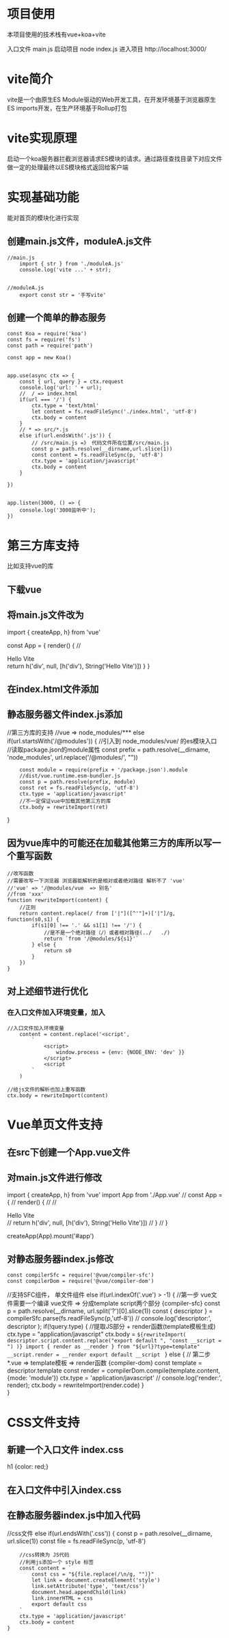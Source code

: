 # 项目使用

本项目使用的技术栈有vue+koa+vite

入口文件 main.js
启动项目 node index.js
进入项目 http://localhost:3000/


# vite简介
vite是一个由原生ES Module驱动的Web开发工具，在开发环境基于浏览器原生ES imports开发，在生产环境基于Rollup打包


# vite实现原理
启动一个koa服务器拦截浏览器请求ES模块的请求。通过路径查找目录下对应文件做一定的处理最终以ES模块格式返回给客户端

# 实现基础功能
能对首页的模块化进行实现
## 创建main.js文件，moduleA.js文件

    //main.js
        import { str } from './moduleA.js'
        console.log('vite ...' + str);


    //moduleA.js
        export const str = '手写vite'


## 创建一个简单的静态服务

    const Koa = require('koa')
    const fs = require('fs')
    const path = require('path')

    const app = new Koa()


    app.use(async ctx => {
        const { url, query } = ctx.request
        console.log('url: ' + url);
        //  / => index.html
        if(url === '/') {
            ctx.type = 'text/html'
            let content = fs.readFileSync('./index.html', 'utf-8')
            ctx.body = content
        }
        // * => src/*.js
        else if(url.endsWith('.js')) {
            // /src/main.js =》 代码文件所在位置/src/main.js
            const p = path.resolve(__dirname,url.slice(1))
            const content = fs.readFileSync(p, 'utf-8')
            ctx.type = 'application/javascript'
            ctx.body = content
        }

    })


    app.listen(3000, () => {
        console.log('3000监听中');
    })


# 第三方库支持
比如支持vue的库
## 下载vue

## 将main.js文件改为
import { createApp, h} from 'vue'

const App = {
    render() {
        //<div><div>Hello Vite</div></div>
        return h('div', null, [h('div'), String('Hello Vite')])
    }
}


## 在index.html文件添加
<div id="app"></div>


## 静态服务器文件index.js添加
 //第三方库的支持   //vue => node_modules/***
     else if(url.startsWith('/@modules')) {
        //引入到  node_modules/vue/ 的es模块入口
        //读取package.json的module属性
        const prefix = path.resolve(__dirname, 'node_modules', url.replace('/@modules/', ""))

        const module = require(prefix + '/package.json').module
        //dist/vue.runtime.esm-bundler.js
        const p = path.resolve(prefix, module)
        const ret = fs.readFileSync(p, 'utf-8')
        ctx.type = 'application/javascript'
        //不一定保证vue中加载其他第三方的库
        ctx.body = rewriteImport(ret)

}

## 因为vue库中的可能还在加载其他第三方的库所以写一个重写函数

    //改写函数
    //需要改写一下浏览器 浏览器能解析的是相对或者绝对路径 解析不了 'vue'
    //'vue' => '/@modules/vue  => 别名'
    //from 'xxx'
    function rewriteImport(content) {
        //正则
        return content.replace(/ from ['|"]([^'"]+)['|"]/g, function(s0,s1) {
            if(s1[0] !== '.' && s1[1] !== '/') {
                //是不是一个绝对路径（/）或者相对路径(../   ./)
                return `from '/@modules/${s1}'`
            } else {
                return s0
            }
        })
    }

## 对上述细节进行优化
### 在入口文件加入环境变量，加入
    //入口文件加入环境变量
        content = content.replace('<script',
            `
                <script>
                    window.process = {env: {NODE_ENV: 'dev' }}
                </script>
                <script
            `
        )

    //给js文件的解析也加上重写函数
    ctx.body = rewriteImport(content)



# Vue单页文件支持
## 在src下创建一个App.vue文件

<template>
   <div>
        <h1>我是单文件组件</h1>
        <h2>
            <span>count is {{count}}</span>
            <button @click="count++">+1</button>
        </h2>
   </div>
</template>

<script>
    import { ref } from 'vue'
    export default {
        setup() {
            const count = ref(6)
            function add() {
                count.value ++
            }

            return { count }
        }
    }
</script>

##  对main.js文件进行修改
import { createApp, h} from 'vue'
import App from './App.vue'
// const App = {
//     render() {
//         //<div><div>Hello Vite</div></div>
//         return h('div', null, [h('div'), String('Hello Vite')])
//     }
// }

createApp(App).mount('#app')


## 对静态服务器index.js修改

    const compilerSfc = require('@vue/compiler-sfc')
    const compilerDom = require('@vue/compiler-dom')


  //支持SFC组件， 单文件组件
    else if(url.indexOf('.vue') > -1) {
        //第一步  vue文件需要一个编译 vue文件 => 分成template script两个部分 {compiler-sfc}
        const p = path.resolve(__dirname, url.split('?')[0].slice(1))
        const { descriptor } = compilerSfc.parse(fs.readFileSync(p,'utf-8'))
        // console.log('descriptor:', descriptor );
        if(!query.type) {
            //提取JS部分 + render函数(template模板生成)
            ctx.type = "application/javascript"
            ctx.body = `${rewriteImport(
                    descriptor.script.content.replace("export default ", "const __script = ")
                )}
                import { render as __render } from "${url}?type=template"
                __script.render = __render
                export default __script
            `
        } else {
            // 第二步 *.vue => template模板  => render函数  {compiler-dom}
            const template = descriptor.template
            const render = compilerDom.compile(template.content, {mode: 'module'})
            ctx.type = 'application/javascript'
            // console.log('render:', render);
            ctx.body = rewriteImport(render.code)
        }       
    }


# CSS文件支持
## 新建一个入口文件 index.css
h1 {color: red;}
## 在入口文件中引入index.css


## 在静态服务器index.js中加入代码
//css文件
    else if(url.endsWith('.css')) {
        const p = path.resolve(__dirname, url.slice(1))
        const file = fs.readFileSync(p, 'utf-8')


        //css转换为 JS代码
        //利用js添加一个 style 标签
        const content = `
            const css = "${file.replace(/\n/g, "")}"
            let link = document.createElement('style')
            link.setAttribute('type', 'text/css')
            document.head.appendChild(link)
            link.innerHTML = css
            export default css
        `
        ctx.type = 'application/javascript'
        ctx.body = content
    }
